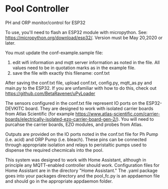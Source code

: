 # Pool Controller
PH and ORP monitor/control for ESP32

To use, you'll need to flash an ESP32 module with micropython.  See: https://micropython.org/download/esp32/.  Version must be May 20,2020 or later.

You must update the conf-example.sample file:
  1)  edit wifi information and mqtt server information as noted in the file.  All values need to be in quotation marks as in the example file.
  2)  save the file with exactly this filename: conf.txt
  
After saving the conf.txt file, upload conf.txt, config.py, mqtt_as.py and main.py to the ESP32.  If you are unfamiliar with how to do this, check out https://github.com/BetaRavener/uPyLoader

The sensors configured in the conf.txt file represent IO ports on the ESP32-DEVKITC board.  They are designed to work with isolated carrier boards from Atlas Scientific (for example https://www.atlas-scientific.com/carrier-boards/electrically-isolated-ezo-carrier-board-gen-2/).  You will need to purcahse the carrier boards, EZO modules, and probes from Atlas.

Outputs are provided on the IO ports noted in the conf.txt file for Ph Pump (i.e. acid) and ORP Pump (i.e. bleach).  These pins can be connected through appropriate isolation and relays to peristaltic pumps used to dispense the required checmicals into the pool.

This system was designed to work with Home Assistant, although in principle any MQTT-enabled controller should work.  Configuration files for Home Assistant are in the directory "Home Assistant."  The .yaml package goes into your packages directory and the pool_fc.py is an appdaemon file and should go in the appropriate appdaemon folder.
